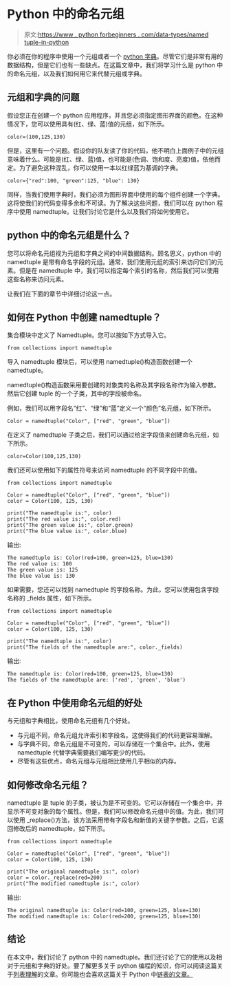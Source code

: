 # Python 中的命名元组

> 原文:[https://www . python forbeginners . com/data-types/named tuple-in-python](https://www.pythonforbeginners.com/data-types/namedtuple-in-python)

你必须在你的程序中使用一个元组或者一个 [python 字典](https://www.pythonforbeginners.com/dictionary/how-to-use-dictionaries-in-python/)。尽管它们是非常有用的数据结构，但是它们也有一些缺点。在这篇文章中，我们将学习什么是 python 中的命名元组，以及我们如何用它来代替元组或字典。

## 元组和字典的问题

假设您正在创建一个 python 应用程序，并且您必须指定图形界面的颜色。在这种情况下，您可以使用具有(红、绿、蓝)值的元组，如下所示。

```
color=(100,125,130)
```

但是，这里有一个问题。假设你的队友读了你的代码，他不明白上面例子中的元组意味着什么。可能是(红、绿、蓝)值，也可能是(色调、饱和度、亮度)值，依他而定。为了避免这种混乱，你可以使用一本以红绿蓝为基调的字典。

```
color={"red":100, "green":125, "blue": 130}
```

同样，当我们使用字典时，我们必须为图形界面中使用的每个组件创建一个字典。这将使我们的代码变得多余和不可读。为了解决这些问题，我们可以在 python 程序中使用 namedtuple。让我们讨论它是什么以及我们将如何使用它。

## python 中的命名元组是什么？

您可以将命名元组视为元组和字典之间的中间数据结构。顾名思义，python 中的 namedtuple 是带有命名字段的元组。通常，我们使用元组的索引来访问它们的元素。但是在 namedtuple 中，我们可以指定每个索引的名称，然后我们可以使用这些名称来访问元素。

让我们在下面的章节中详细讨论这一点。

## 如何在 Python 中创建 namedtuple？

集合模块中定义了 Namedtuple。您可以按如下方式导入它。

```
from collections import namedtuple
```

导入 namedtuple 模块后，可以使用 namedtuple()构造函数创建一个 namedtuple。

namedtuple()构造函数采用要创建的对象类的名称及其字段名称作为输入参数。然后它创建 tuple 的一个子类，其中的字段被命名。

例如，我们可以用字段名“红”、“绿”和“蓝”定义一个“颜色”名元组，如下所示。

```
Color = namedtuple("Color", ["red", "green", "blue"])
```

在定义了 namedtuple 子类之后，我们可以通过给定字段值来创建命名元组，如下所示。

```
color=Color(100,125,130)
```

我们还可以使用如下的属性符号来访问 namedtuple 的不同字段中的值。

```
from collections import namedtuple

Color = namedtuple("Color", ["red", "green", "blue"])
color = Color(100, 125, 130)

print("The namedtuple is:", color)
print("The red value is:", color.red)
print("The green value is:", color.green)
print("The blue value is:", color.blue) 
```

输出:

```
The namedtuple is: Color(red=100, green=125, blue=130)
The red value is: 100
The green value is: 125
The blue value is: 130
```

如果需要，您还可以找到 namedtuple 的字段名称。为此，您可以使用包含字段名称的 _fields 属性，如下所示。

```
from collections import namedtuple

Color = namedtuple("Color", ["red", "green", "blue"])
color = Color(100, 125, 130)

print("The namedtuple is:", color)
print("The fields of the namedtuple are:", color._fields)
```

输出:

```
The namedtuple is: Color(red=100, green=125, blue=130)
The fields of the namedtuple are: ('red', 'green', 'blue')
```

## 在 Python 中使用命名元组的好处

与元组和字典相比，使用命名元组有几个好处。

*   与元组不同，命名元组允许索引和字段名。这使得我们的代码更容易理解。
*   与字典不同，命名元组是不可变的，可以存储在一个集合中。此外，使用 namedtuple 代替字典需要我们编写更少的代码。
*   尽管有这些优点，命名元组与元组相比使用几乎相似的内存。

## 如何修改命名元组？

namedtuple 是 tuple 的子类，被认为是不可变的。它可以存储在一个集合中，并显示不可变对象的每个属性。但是，我们可以修改命名元组中的值。为此，我们可以使用 _replace()方法，该方法采用带有字段名和新值的关键字参数。之后，它返回修改后的 namedtuple，如下所示。

```
from collections import namedtuple

Color = namedtuple("Color", ["red", "green", "blue"])
color = Color(100, 125, 130)

print("The original namedtuple is:", color)
color = color._replace(red=200)
print("The modified namedtuple is:", color) 
```

输出:

```
The original namedtuple is: Color(red=100, green=125, blue=130)
The modified namedtuple is: Color(red=200, green=125, blue=130) 
```

## 结论

在本文中，我们讨论了 python 中的 namedtuple。我们还讨论了它的使用以及相对于元组和字典的好处。要了解更多关于 python 编程的知识，你可以阅读这篇关于[列表理解](https://www.pythonforbeginners.com/basics/list-comprehensions-in-python)的文章。你可能也会喜欢这篇关于 Python 中[链表的文章。](https://www.pythonforbeginners.com/lists/linked-list-in-python)